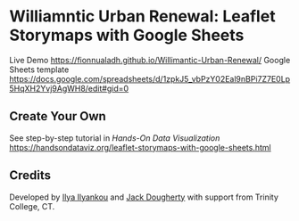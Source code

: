 # Williamntic Urban Renewal: Leaflet Storymaps with Google Sheets

Live Demo https://fionnualadh.github.io/Willimantic-Urban-Renewal/
Google Sheets template https://docs.google.com/spreadsheets/d/1zpkJ5_vbPzY02Eal9nBPi7Z7E0Lp5HqXH2Yvj9AgWH8/edit#gid=0

## Create Your Own
See step-by-step tutorial in *Hands-On Data Visualization* https://handsondataviz.org/leaflet-storymaps-with-google-sheets.html

## Credits
Developed by [Ilya Ilyankou](https://github.com/ilyankou) and [Jack Dougherty](https://github.com/jackdougherty) with support from Trinity College, CT.
